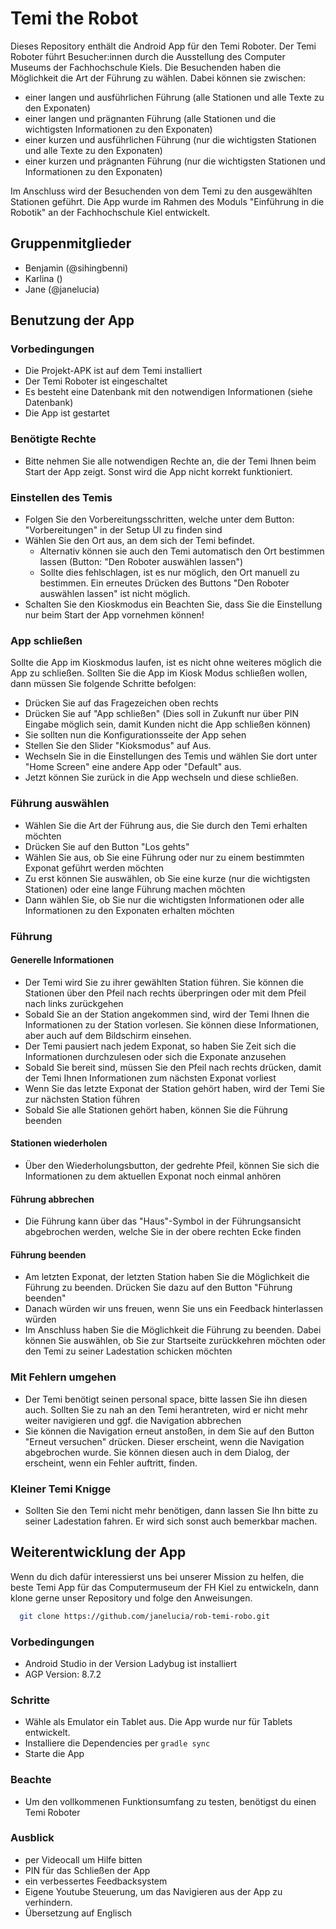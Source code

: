 # Temi the Robot

Dieses Repository enthält die Android App für den Temi Roboter. Der Temi Roboter führt
Besucher:innen durch die Ausstellung des Computer Museums der Fachhochschule Kiels. 
Die Besuchenden haben die Möglichkeit die Art der Führung zu wählen. Dabei können sie zwischen:

- einer langen und ausführlichen Führung (alle Stationen und alle Texte zu den Exponaten)
- einer langen und prägnanten Führung (alle Stationen und die wichtigsten Informationen zu den Exponaten)
- einer kurzen und ausführlichen Führung (nur die wichtigsten Stationen und alle Texte zu den Exponaten)
- einer kurzen und prägnanten Führung (nur die wichtigsten Stationen und Informationen zu den Exponaten)

Im Anschluss wird der Besuchenden von dem Temi zu den ausgewählten Stationen geführt.
Die App wurde im Rahmen des Moduls "Einführung in die Robotik" an der Fachhochschule Kiel entwickelt.

## Gruppenmitglieder

- Benjamin (@sihingbenni)
- Karlina ()
- Jane (@janelucia)

## Benutzung der App

### Vorbedingungen
- Die Projekt-APK ist auf dem Temi installiert
- Der Temi Roboter ist eingeschaltet
- Es besteht eine Datenbank mit den notwendigen Informationen (siehe Datenbank)
- Die App ist gestartet

### Benötigte Rechte
* Bitte nehmen Sie alle notwendigen Rechte an, die der Temi Ihnen beim Start der App zeigt. Sonst wird die App nicht  korrekt funktioniert.


### Einstellen des Temis
- Folgen Sie den Vorbereitungsschritten, welche unter dem Button: "Vorbereitungen" in der Setup UI zu finden sind
- Wählen Sie den Ort aus, an dem sich der Temi befindet.
  - Alternativ können sie auch den Temi automatisch den Ort bestimmen lassen (Button: "Den Roboter auswählen lassen")
  - Sollte dies fehlschlagen, ist es nur möglich, den Ort manuell zu bestimmen. Ein erneutes Drücken des Buttons "Den Roboter auswählen lassen" ist nicht möglich.
- Schalten Sie den Kioskmodus ein
Beachten Sie, dass Sie die Einstellung nur beim Start der App vornehmen können!

### App schließen
Sollte die App im Kioskmodus laufen, ist es nicht ohne weiteres möglich die App zu schließen.
Sollten Sie die App im Kiosk Modus schließen wollen, dann müssen Sie folgende Schritte befolgen:
- Drücken Sie auf das Fragezeichen oben rechts
- Drücken Sie auf "App schließen" (Dies soll in Zukunft nur über PIN Eingabe möglich sein, damit Kunden nicht die App schließen können)
- Sie sollten nun die Konfigurationsseite der App sehen
- Stellen Sie den Slider "Kioksmodus" auf Aus.
- Wechseln Sie in die Einstellungen des Temis und wählen Sie dort unter "Home Screen" eine andere App oder "Default" aus.
- Jetzt können Sie zurück in die App wechseln und diese schließen.


### Führung auswählen
- Wählen Sie die Art der Führung aus, die Sie durch den Temi erhalten möchten
- Drücken Sie auf den Button "Los gehts"
- Wählen Sie aus, ob Sie eine Führung oder nur zu einem bestimmten Exponat geführt werden möchten
- Zu erst können Sie auswählen, ob Sie eine kurze (nur die wichtigsten Stationen) oder eine lange Führung machen möchten
- Dann wählen Sie, ob Sie nur die wichtigsten Informationen oder alle Informationen zu den Exponaten erhalten möchten

### Führung

#### Generelle Informationen
- Der Temi wird Sie zu ihrer gewählten Station führen. Sie können die Stationen über den Pfeil nach rechts überpringen oder mit dem Pfeil nach links zurückgehen
- Sobald Sie an der Station angekommen sind, wird der Temi Ihnen die Informationen zu der Station vorlesen. Sie können diese Informationen, aber auch auf dem Bildschirm einsehen.
- Der Temi pausiert nach jedem Exponat, so haben Sie Zeit sich die Informationen durchzulesen oder sich die Exponate anzusehen
- Sobald Sie bereit sind, müssen Sie den Pfeil nach rechts drücken, damit der Temi Ihnen Informationen zum nächsten Exponat vorliest
- Wenn Sie das letzte Exponat der Station gehört haben, wird der Temi Sie zur nächsten Station führen
- Sobald Sie alle Stationen gehört haben, können Sie die Führung beenden

#### Stationen wiederholen
- Über den Wiederholungsbutton, der gedrehte Pfeil, können Sie sich die Informationen zu dem aktuellen Exponat noch einmal anhören

#### Führung abbrechen
- Die Führung kann über das "Haus"-Symbol in der Führungsansicht abgebrochen werden, welche Sie in der obere rechten Ecke finden

#### Führung beenden
- Am letzten Exponat, der letzten Station haben Sie die Möglichkeit die Führung zu beenden. Drücken Sie dazu auf den Button "Führung beenden"
- Danach würden wir uns freuen, wenn Sie uns ein Feedback hinterlassen würden
- Im Anschluss haben Sie die Möglichkeit die Führung zu beenden. Dabei können Sie auswählen, ob Sie zur Startseite zurückkehren möchten oder den Temi zu seiner Ladestation schicken möchten

### Mit Fehlern umgehen
- Der Temi benötigt seinen personal space, bitte lassen Sie ihn diesen auch. Sollten Sie zu nah an den Temi herantreten, wird er nicht mehr weiter navigieren und ggf. die Navigation abbrechen
- Sie können die Navigation erneut anstoßen, in dem Sie auf den Button "Erneut versuchen" drücken. Dieser erscheint, wenn die Navigation abgebrochen wurde. Sie können diesen auch in dem Dialog, der erscheint, wenn ein Fehler auftritt, finden.

### Kleiner Temi Knigge
- Sollten Sie den Temi nicht mehr benötigen, dann lassen Sie Ihn bitte zu seiner Ladestation fahren. Er wird sich sonst auch bemerkbar machen.

## Weiterentwicklung der App

Wenn du dich dafür interessierst uns bei unserer Mission zu helfen, die beste Temi App für das Computermuseum der FH Kiel zu entwickeln, dann klone gerne unser Repository und folge den Anweisungen.

```bash
  git clone https://github.com/janelucia/rob-temi-robo.git
```

### Vorbedingungen
- Android Studio in der Version Ladybug ist installiert
- AGP Version: 8.7.2

### Schritte
- Wähle als Emulator ein Tablet aus. Die App wurde nur für Tablets entwickelt.
- Installiere die Dependencies per `gradle sync`
- Starte die App

### Beachte
- Um den vollkommenen Funktionsumfang zu testen, benötigst du einen Temi Roboter

### Ausblick
- per Videocall um Hilfe bitten
- PIN für das Schließen der App
- ein verbessertes Feedbacksystem
- Eigene Youtube Steuerung, um das Navigieren aus der App zu verhindern.
- Übersetzung auf Englisch




